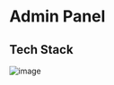 # Admin Panel

## Tech Stack
![image](https://user-images.githubusercontent.com/38845275/89446522-02471580-d72b-11ea-806b-ac6501d086bb.png)
